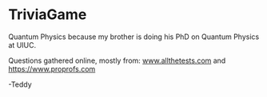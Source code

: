 # TriviaGame

Quantum Physics because my brother is doing his PhD on Quantum Physics at UIUC.

Questions gathered online, mostly from: www.allthetests.com and https://www.proprofs.com

-Teddy
